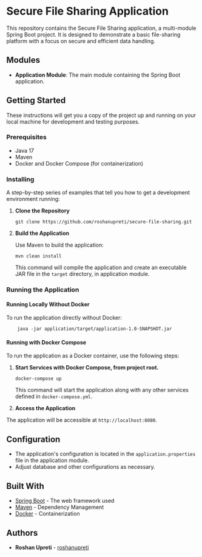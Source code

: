 # Secure File Sharing Application

This repository contains the Secure File Sharing application, a multi-module Spring Boot project. It is designed to demonstrate a basic file-sharing platform with a focus on secure and efficient data handling.

## Modules

- **Application Module**: The main module containing the Spring Boot application.

## Getting Started

These instructions will get you a copy of the project up and running on your local machine for development and testing purposes.

### Prerequisites

- Java 17
- Maven
- Docker and Docker Compose (for containerization)

### Installing

A step-by-step series of examples that tell you how to get a development environment running:

1. **Clone the Repository**

    ```
    git clone https://github.com/roshanupreti/secure-file-sharing.git
    ```

2. **Build the Application**

   Use Maven to build the application:

    ```
    mvn clean install
    ```

   This command will compile the application and create an executable JAR file in the `target` directory, in application module.

### Running the Application

#### Running Locally Without Docker

To run the application directly without Docker:

```
    java -jar application/target/application-1.0-SNAPSHOT.jar
```


#### Running with Docker Compose

To run the application as a Docker container, use the following steps:

1. **Start Services with Docker Compose, from project root.**

    ```
    docker-compose up
    ```

   This command will start the application along with any other services defined in `docker-compose.yml`.


2. **Access the Application**

The application will be accessible at `http://localhost:8080`.

## Configuration

- The application's configuration is located in the `application.properties` file in the application module.
- Adjust database and other configurations as necessary.

## Built With

- [Spring Boot](https://spring.io/projects/spring-boot) - The web framework used
- [Maven](https://maven.apache.org/) - Dependency Management
- [Docker](https://www.docker.com/) - Containerization

## Authors

- **Roshan Upreti** - [roshanupreti](https://github.com/roshanupreti)


